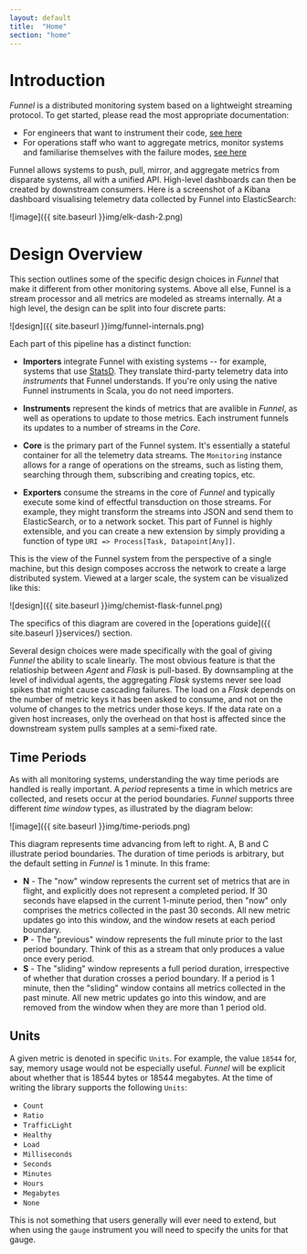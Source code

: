```yaml
---
layout: default
title:  "Home"
section: "home"
---
```


# Introduction

*Funnel* is a distributed monitoring system based on a lightweight streaming protocol. To get started, please read the most appropriate documentation:

* For engineers that want to instrument their code, [see here](getting-started/developers.html)
* For operations staff who want to aggregate metrics, monitor systems and familiarise themselves with the failure modes, [see here](getting-started/operations.html)

Funnel allows systems to push, pull, mirror, and aggregate metrics from disparate systems, all with a unified API. High-level dashboards can then be created by downstream consumers. Here is a screenshot of a Kibana dashboard visualising telemetry data collected by Funnel into ElasticSearch:

![image]({{ site.baseurl }}img/elk-dash-2.png)

<a name="overview"></a>

# Design Overview

This section outlines some of the specific design choices in *Funnel* that make it different from other monitoring systems. Above all else, Funnel is a stream processor and all metrics are modeled as streams internally. At a high level, the design can be split into four discrete parts:

![design]({{ site.baseurl }}img/funnel-internals.png)

Each part of this pipeline has a distinct function:

* **Importers** integrate Funnel with existing systems -- for example, systems that use [StatsD](https://github.com/etsy/statsd). They translate third-party telemetry data into _instruments_ that Funnel understands. If you're only using the native Funnel instruments in Scala, you do not need importers.

* **Instruments** represent the kinds of metrics that are avalible in *Funnel*, as well as operations to update to those metrics. Each instrument funnels its updates to a number of streams in the *Core*.

* **Core** is the primary part of the Funnel system. It's essentially a stateful container for all the telemetry data streams. The `Monitoring` instance allows for a range of operations on the streams, such as listing them, searching through them, subscribing and creating topics, etc.

* **Exporters** consume the streams in the core of *Funnel* and typically execute some kind of effectful transduction on those streams. For example, they might transform the streams into JSON and send them to ElasticSearch, or to a network socket. This part of Funnel is highly extensible, and you can create a new extension by simply providing a function of type `URI => Process[Task, Datapoint[Any]]`.

This is the view of the Funnel system from the perspective of a single machine, but this design composes accross the network to create a large distributed system. Viewed at a larger scale, the system can be visualized like this:

![design]({{ site.baseurl }}img/chemist-flask-funnel.png)

The specifics of this diagram are covered in the [operations guide]({{ site.baseurl }}services/) section.

Several design choices were made specifically with the goal of giving *Funnel* the ability to scale linearly. The most obvious feature is that the relatioship between *Agent* and *Flask* is pull-based. By downsampling at the level of individual agents, the aggregating *Flask* systems never see load spikes that might cause cascading failures. The load on a *Flask* depends on the number of metric keys it has been asked to consume, and not on the volume of changes to the metrics under those keys. If the data rate on a given host increases, only the overhead on that host is affected since the downstream system pulls samples at a semi-fixed rate.

<a name="time-periods"></a>

## Time Periods

As with all monitoring systems, understanding the way time periods are handled is really important. A *period* represents a time in which metrics are collected, and resets occur at the period boundaries. *Funnel* supports three different *time window* types, as illustrated by the diagram below:

![image]({{ site.baseurl }}img/time-periods.png)

This diagram represents time advancing from left to right. A, B and C illustrate period boundaries. The duration of time periods is arbitrary, but the default setting in *Funnel* is 1 minute. In this frame:

* **N** - The "now" window represents the current set of metrics that are in flight, and explicitly does not represent a completed period. If 30 seconds have elapsed in the current 1-minute period, then "now" only comprises the metrics collected in the past 30 seconds. All new metric updates go into this window, and the window resets at each period boundary.
* **P** - The "previous" window represents the full minute prior to the last period boundary. Think of this as a stream that only produces a value once every period.
* **S** - The "sliding" window represents a full period duration, irrespective of whether that duration crosses a period boundary. If a period is 1 minute, then the "sliding" window contains all metrics collected in the past minute. All new metric updates go into this window, and are removed from the window when they are more than 1 period old.

<a name="units"></a>

## Units

A given metric is denoted in specific `Units`. For example, the value `18544` for, say, memory usage would not be especially useful. *Funnel* will be explicit about whether that is 18544 bytes or 18544 megabytes. At the time of writing the library supports the following `Units`:

* `Count`
* `Ratio`
* `TrafficLight`
* `Healthy`
* `Load`
* `Milliseconds`
* `Seconds`
* `Minutes`
* `Hours`
* `Megabytes`
* `None`

This is not something that users generally will ever need to extend, but when using the `gauge` instrument you will need to specify the units for that gauge.


